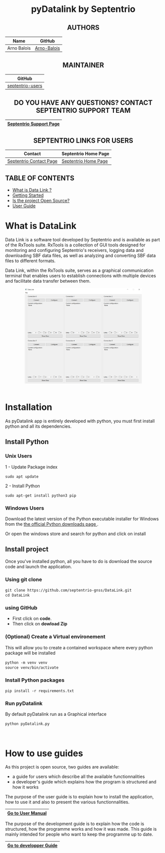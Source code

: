 <div align="center">

# pyDatalink by Septentrio
## AUTHORS
  
| Name | GitHub |
|------|--------|
| Arno Balois| <a href="https://github.com/Arno-Balois">Arno-Balois</a> </br> | 

## MAINTAINER
  
| GitHub |
|--------|
| <a href="https://github.com/septentrio-users">septentrio-users</a> </br> |    

## DO YOU HAVE ANY QUESTIONS? CONTACT SEPTENTRIO SUPPORT TEAM

| <a href="https://web.septentrio.com/GH-SSN-support ">Septentrio Support Page</a>|
|---|

## SEPTENTRIO LINKS FOR USERS
 
| Contact                                                                          | Septentrio Home Page                                                        |
|----------------------------------------------------------------------------------|-----------------------------------------------------------------------------|
| <a href="https://web.septentrio.com/GH-SSN-contact ">Septentrio Contact Page</a> | <a href="https://web.septentrio.com/UBL-SSN-home">Septentrio Home Page</a> |


</div>

## TABLE OF CONTENTS

<!--ts-->
* [What is Data Link ?](#what-is-pydatalink)
* [Getting Started](#Getting-Started)
* [Is the project Open Source?](#is-the-project-open-source)
* [User Guide](#user-guide)
  
<!--te-->


# What is DataLink 

Data Link is a software tool developed by Septentrio and is available as part of the RxTools suite. RxTools is a collection of GUI tools designed for monitoring and configuring Septentrio's receivers, logging data and downloading SBF data files, as well as analyzing and converting SBF data files to different formats.

Data Link, within the RxTools suite, serves as a graphical communication terminal that enables users to establish connections with multiple devices and facilitate data transfer between them.
<div align="center">
<img src="doc_sources/pyDatalink.PNG" width="75%">
</div>
<br>


# Installation
As pyDatalink app is entirely developed with python, you must first install python and all its dependencies.
## Install Python 
### Unix Users

1 - Update Package index
```
sudo apt update 
```
2 - Install Python
```
sudo apt-get install python3 pip
```
### Windows Users
Download the latest version of the Python executable installer for Windows from the <a href="https://www.python.org/downloads/"> the official Python downloads page </a>.

Or open the windows store and search for python and click on install


## Install project

Once you've installed python, all you have to do is download the source code and launch the application. 

### Using git clone
```
git clone https://github.com/septentrio-gnss/DataLink.git
cd DataLink
```
### using GitHub
 - First click on **code**.<br>
 - Then click on **dowload Zip**
### (Optional) Create a Virtual environement
This will allow you to create a contained workspace where every python package will be installed
```
python -m venv venv
source venv/bin/activate
```
### Install Python packages 
```
pip install -r requirements.txt
```
### Run pyDatalink 

By default pyDatalink run as a Graphical interface
```
python pyDatalink.py
```

<br>

# How to use guides

As this project is open source, two guides are available: 
- a guide for users which describe all the available functionnalities
- a developer's guide which explains how the program is structured and how it works 

The purpose of the user guide is to explain how to install the application, how to use it and also to present the various functionnalities. 

<div align="center">

| <a href="https://github.com/septentrio-gnss/Septentrio-PyDataLink/tree/main/user">Go to User Manual</a> |
|---|

</div>


The purpose of the development guide is to explain how the code is structured, how the programme works and how it was made. This guide is mainly intended for people who want to keep the programme up to date. 

<div align="center">

| <a href="https://github.com/septentrio-gnss/Septentrio-PyDataLink/tree/main/dev">Go to developper Guide</a> |
|---|

</div>



